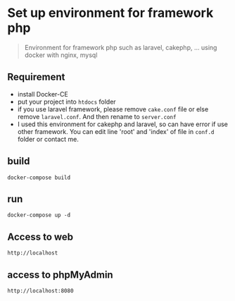 # Set up environment for framework php
> Environment for framework php such as laravel, cakephp, ... using docker with nginx, mysql

## Requirement

- install Docker-CE
- put your project into `htdocs` folder
- if you use laravel framework, please remove `cake.conf` file or else remove `laravel.conf`. And then rename to `server.conf`
- I used this environment for cakephp and laravel, so can have error if use other framework. You can edit line 'root' and 'index' of file in `conf.d` folder or contact me.

## build

```
docker-compose build
```

## run

```
docker-compose up -d
```

## Access to web

```
http://localhost
```

## access to phpMyAdmin

```
http://localhost:8080
```
